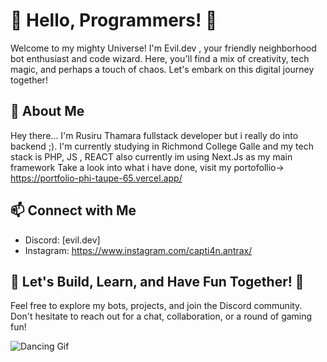 # 👋 Hello, Programmers! 👋

Welcome to my mighty Universe! I'm Evil.dev , your friendly neighborhood bot enthusiast and code wizard. Here, you'll find a mix of creativity, tech magic, and perhaps a touch of chaos. Let's embark on this digital journey together!

## 🌌 About Me

Hey there... I'm Rusiru Thamara fullstack developer but i really do into backend ;). I'm currently studying in Richmond College Galle and my tech stack is PHP, JS , REACT also currently im using Next.Js as my main framework Take a look into what i have done, visit my portofollio-> https://portfolio-phi-taupe-65.vercel.app/
## 📫 Connect with Me

- Discord: [evil.dev]
- Instagram: https://www.instagram.com/capti4n.antrax/
## 🌟 Let's Build, Learn, and Have Fun Together! 🌟

Feel free to explore my bots, projects, and join the Discord community. Don't hesitate to reach out for a chat, collaboration, or a round of gaming fun! 

![Dancing Gif](link_to_dancing_gif.gif)

